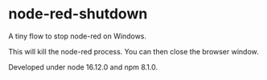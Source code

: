 # node-red-shutdown
A tiny flow to stop node-red on Windows.

This will kill the node-red process. You can then close the browser window.

Developed under node 16.12.0 and npm 8.1.0.
